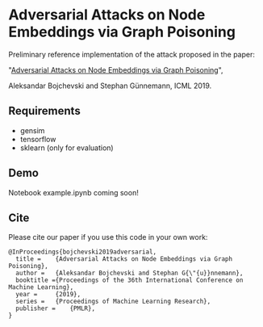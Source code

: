 # Adversarial Attacks on Node Embeddings via Graph Poisoning

Preliminary reference implementation of the attack proposed in the paper:

"[Adversarial Attacks on Node Embeddings via Graph Poisoning](https://arxiv.org/abs/1809.01093)",

Aleksandar Bojchevski and Stephan Günnemann, ICML 2019.

## Requirements
* gensim
* tensorflow
* sklearn (only for evaluation)

## Demo
Notebook example.ipynb coming soon!


## Cite
Please cite our paper if you use this code in your own work:

```
@InProceedings{bojchevski2019adversarial,
  title = 	 {Adversarial Attacks on Node Embeddings via Graph Poisoning},
  author = 	 {Aleksandar Bojchevski and Stephan G{\"{u}}nnemann},
  booktitle ={Proceedings of the 36th International Conference on Machine Learning},
  year = 	 {2019},
  series = 	 {Proceedings of Machine Learning Research},
  publisher = 	 {PMLR},
}
```







